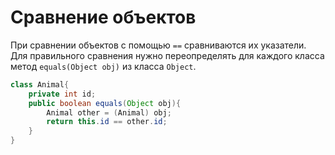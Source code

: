 # Сравнение объектов
При сравнении объектов с помощью `==` сравниваются их указатели. Для правильного сравнения нужно переопределять для каждого класса метод `equals(Object obj)` из класса `Object`.

```java
class Animal{
	private int id;
	public boolean equals(Object obj){
		Animal other = (Animal) obj;
		return this.id == other.id;
	}
}
```
